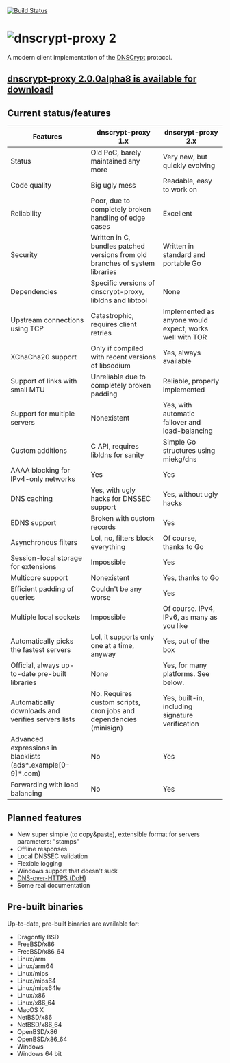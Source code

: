 [![Build Status](https://travis-ci.org/jedisct1/dnscrypt-proxy.svg?branch=master)](https://travis-ci.org/jedisct1/dnscrypt-proxy?branch=master)

# ![dnscrypt-proxy 2](https://raw.github.com/jedisct1/dnscrypt-proxy/master/logo.png?2)

A modern client implementation of the [DNSCrypt](https://github.com/DNSCrypt/dnscrypt-protocol/blob/master/DNSCRYPT-V2-PROTOCOL.txt) protocol.

## [dnscrypt-proxy 2.0.0alpha8 is available for download!](https://github.com/jedisct1/dnscrypt-proxy/releases/latest)

## Current status/features

| Features                                                    | dnscrypt-proxy 1.x                                                           | dnscrypt-proxy 2.x                                      |
| ----------------------------------------------------------- | ---------------------------------------------------------------------------- | ------------------------------------------------------- |
| Status                                                      | Old PoC, barely maintained any more                                          | Very new, but quickly evolving                          |
| Code quality                                                | Big ugly mess                                                                | Readable, easy to work on                               |
| Reliability                                                 | Poor, due to completely broken handling of edge cases                        | Excellent                                               |
| Security                                                    | Written in C, bundles patched versions from old branches of system libraries | Written in standard and portable Go                     |
| Dependencies                                                | Specific versions of dnscrypt-proxy, libldns and libtool                     | None                                                    |
| Upstream connections using TCP                              | Catastrophic, requires client retries                                        | Implemented as anyone would expect, works well with TOR |
| XChaCha20 support                                           | Only if compiled with recent versions of libsodium                           | Yes, always available                                   |
| Support of links with small MTU                             | Unreliable due to completely broken padding                                  | Reliable, properly implemented                          |
| Support for multiple servers                                | Nonexistent                                                                  | Yes, with automatic failover and load-balancing         |
| Custom additions                                            | C API, requires libldns for sanity                                           | Simple Go structures using miekg/dns                    |
| AAAA blocking for IPv4-only networks                        | Yes                                                                          | Yes                                                     |
| DNS caching                                                 | Yes, with ugly hacks for DNSSEC support                                      | Yes, without ugly hacks                                 |
| EDNS support                                                | Broken with custom records                                                   | Yes                                                     |
| Asynchronous filters                                        | Lol, no, filters block everything                                            | Of course, thanks to Go                                 |
| Session-local storage for extensions                        | Impossible                                                                   | Yes                                                     |
| Multicore support                                           | Nonexistent                                                                  | Yes, thanks to Go                                       |
| Efficient padding of queries                                | Couldn't be any worse                                                        | Yes                                                     |
| Multiple local sockets                                      | Impossible                                                                   | Of course. IPv4, IPv6, as many as you like              |
| Automatically picks the fastest servers                     | Lol, it supports only one at a time, anyway                                  | Yes, out of the box                                     |
| Official, always up-to-date pre-built libraries             | None                                                                         | Yes, for many platforms. See below.                     |
| Automatically downloads and verifies servers lists          | No. Requires custom scripts, cron jobs and dependencies (minisign)           | Yes, built-in, including signature verification         |
| Advanced expressions in blacklists (ads*.example[0-9]*.com) | No                                                                           | Yes                                                     |
| Forwarding with load balancing                              | No                                                                           | Yes                                                     |

## Planned features

* New super simple (to copy&paste), extensible format for servers parameters: "stamps"
* Offline responses
* Local DNSSEC validation
* Flexible logging
* Windows support that doesn't suck
* [DNS-over-HTTPS (DoH)](https://datatracker.ietf.org/wg/doh/about/)
* Some real documentation

## Pre-built binaries

Up-to-date, pre-built binaries are available for:

* Dragonfly BSD
* FreeBSD/x86
* FreeBSD/x86_64
* Linux/arm
* Linux/arm64
* Linux/mips
* Linux/mips64
* Linux/mips64le
* Linux/x86
* Linux/x86_64
* MacOS X
* NetBSD/x86
* NetBSD/x86_64
* OpenBSD/x86
* OpenBSD/x86_64
* Windows
* Windows 64 bit
